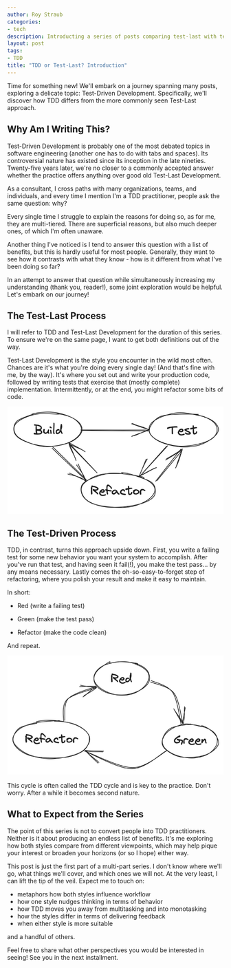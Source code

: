 ```yaml
---
author: Roy Straub
categories:
- tech
description: Introducting a series of posts comparing test-last with test-driven development
layout: post
tags:
- TDD
title: "TDD or Test-Last? Introduction"
---
```


Time for something new! We'll embark on a journey spanning many posts, exploring a delicate topic: Test-Driven Development. Specifically, we'll discover how TDD differs from the more commonly seen Test-Last approach.

## Why Am I Writing This?

Test-Driven Development is probably one of the most debated topics in software engineering (another one has to do with tabs and spaces). Its controversial nature has existed since its inception in the late nineties. Twenty-five years later, we're no closer to a commonly accepted answer whether the practice offers anything over good old Test-Last Development.

As a consultant, I cross paths with many organizations, teams, and individuals, and every time I mention I'm a TDD practitioner, people ask the same question: why? 

Every single time I struggle to explain the reasons for doing so, as for me, they are multi-tiered. There are superficial reasons, but also much deeper ones, of which I'm often unaware.

Another thing I've noticed is I tend to answer this question with a list of benefits, but this is hardly useful for most people. Generally, they want to see how it contrasts with what they know - how is it different from what I've been doing so far?

In an attempt to answer that question while simultaneously increasing my understanding (thank you, reader!), some joint exploration would be helpful. Let's embark on our journey!

## The Test-Last Process

I will refer to TDD and Test-Last Development for the duration of this series. To ensure we're on the same page, I want to get both definitions out of the way.

Test-Last Development is the style you encounter in the wild most often. Chances are it's what you're doing every single day! (And that's fine with me, by the way). It's where you set out and write your production code, followed by writing tests that exercise that (mostly complete) implementation. Intermittently, or at the end, you might refactor some bits of code.

![The Test-Last Process](/assets/images/tld-process.png)

## The Test-Driven Process

TDD, in contrast, turns this approach upside down. First, you write a failing test for some new behavior you want your system to accomplish. After you've run that test, and having seen it fail(!), you make the test pass... by any means necessary. Lastly comes the oh-so-easy-to-forget step of refactoring, where you polish your result and make it easy to maintain.

In short:

- Red (write a failing test)

- Green (make the test pass)

- Refactor (make the code clean)

And repeat.

![The TDD Cycle](/assets/images/tdd-process.png)

This cycle is often called the TDD cycle and is key to the practice. Don't worry. After a while it becomes second nature.

## What to Expect from the Series

The point of this series is not to convert people into TDD practitioners. Neither is it about producing an endless list of benefits. It's me exploring how both styles compare from different viewpoints, which may help pique your interest or broaden your horizons (or so I hope) either way.

This post is just the first part of a multi-part series. I don't know where we'll go, what things we'll cover, and which ones we will not. At the very least, I can lift the tip of the veil. Expect me to touch on:
- metaphors how both styles influence workflow
- how one style nudges thinking in terms of behavior
- how TDD moves you away from multitasking and into monotasking
- how the styles differ in terms of delivering feedback
- when either style is more suitable

and a handful of others.

Feel free to share what other perspectives you would be interested in seeing! See you in the next installment.